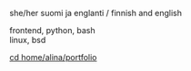 she/her
suomi ja englanti / finnish and english

frontend, python, bash  
linux, bsd

[cd home/alina/portfolio](https://github.com/ofvalleys/portfolio)
